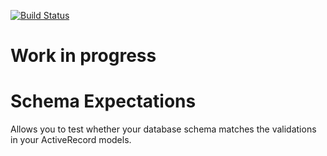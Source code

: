 [![Build Status](https://travis-ci.org/emma-borhanian/schema_expectations.svg?branch=master)](https://travis-ci.org/emma-borhanian/schema_expectations)

# Work in progress

# Schema Expectations

Allows you to test whether your database schema matches the validations in your ActiveRecord models.
